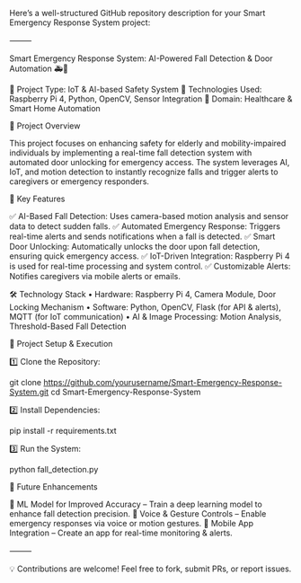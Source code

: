 Here’s a well-structured GitHub repository description for your Smart Emergency Response System project:

⸻

Smart Emergency Response System: AI-Powered Fall Detection & Door Automation 🚑🔐

🔹 Project Type: IoT & AI-based Safety System
🔹 Technologies Used: Raspberry Pi 4, Python, OpenCV, Sensor Integration
🔹 Domain: Healthcare & Smart Home Automation

📌 Project Overview

This project focuses on enhancing safety for elderly and mobility-impaired individuals by implementing a real-time fall detection system with automated door unlocking for emergency access. The system leverages AI, IoT, and motion detection to instantly recognize falls and trigger alerts to caregivers or emergency responders.

🚀 Key Features

✅ AI-Based Fall Detection: Uses camera-based motion analysis and sensor data to detect sudden falls.
✅ Automated Emergency Response: Triggers real-time alerts and sends notifications when a fall is detected.
✅ Smart Door Unlocking: Automatically unlocks the door upon fall detection, ensuring quick emergency access.
✅ IoT-Driven Integration: Raspberry Pi 4 is used for real-time processing and system control.
✅ Customizable Alerts: Notifies caregivers via mobile alerts or emails.

🛠 Technology Stack
	•	Hardware: Raspberry Pi 4, Camera Module, Door Locking Mechanism
	•	Software: Python, OpenCV, Flask (for API & alerts), MQTT (for IoT communication)
	•	AI & Image Processing: Motion Analysis, Threshold-Based Fall Detection

📜 Project Setup & Execution

1️⃣ Clone the Repository:

git clone https://github.com/yourusername/Smart-Emergency-Response-System.git
cd Smart-Emergency-Response-System

2️⃣ Install Dependencies:

pip install -r requirements.txt

3️⃣ Run the System:

python fall_detection.py

🎯 Future Enhancements

🚀 ML Model for Improved Accuracy – Train a deep learning model to enhance fall detection precision.
🚀 Voice & Gesture Controls – Enable emergency responses via voice or motion gestures.
🚀 Mobile App Integration – Create an app for real-time monitoring & alerts.

⸻

💡 Contributions are welcome! Feel free to fork, submit PRs, or report issues.
